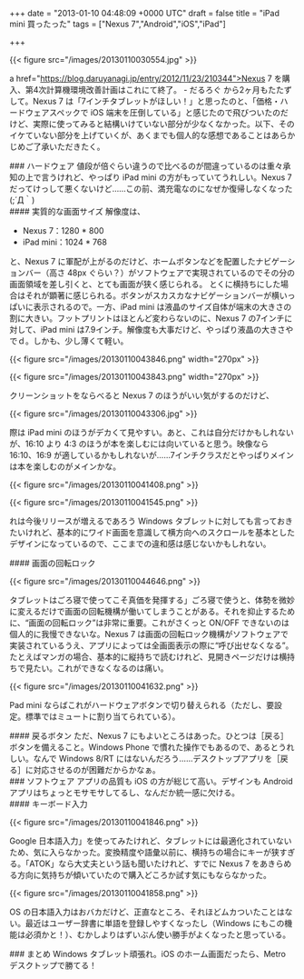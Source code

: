 
+++
date = "2013-01-10 04:48:09 +0000 UTC"
draft = false
title = "iPad mini 買ったった"
tags = ["Nexus 7","Android","iOS","iPad"]

+++


{{< figure src="/images/20130110030554.jpg"  >}}

a href="https://blog.daruyanagi.jp/entry/2012/11/23/210344">Nexus 7 を購入、第4次計算機環境改善計画はこれにて終了。 - だるろぐ</a> から2ヶ月もたたずして。Nexus 7 は「7インチタブレットがほしい！」と思ったのと、「価格・ハードウェアスペックで iOS 端末を圧倒している」と感じたので飛びついたのだけど、実際に使ってみると結構いけていない部分が少なくなかった。以下、そのイケていない部分を上げていくが、あくまでも個人的な感想であることはあらかじめご了承いただきたく。

<div class="section">
    ### ハードウェア
    値段が倍ぐらい違うので比べるのが間違っているのは重々承知の上で言うけれど、やっぱり iPad mini の方がもっていてうれしい。Nexus 7 だってけっして悪くないけど……この前、満充電なのになぜか復帰しなくなった(;´Д｀)

<div class="section">
    #### 実質的な画面サイズ
    解像度は、

<ul>
<li>Nexus 7：1280 * 800</li>
<li>iPad mini：1024 * 768</li>
</ul>と、Nexus 7 に軍配が上がるのだけど、ホームボタンなどを配置したナビゲーションバー（高さ 48px ぐらい？）がソフトウェアで実現されているのでその分の画面領域を差し引くと、とても画面が狭く感じられる。 とくに横持ちにした場合はそれが顕著に感じられる。ボタンがスカスカなナビゲーションバーが横いっぱいに表示されるので。一方、iPad mini は液晶のサイズ自体が端末の大きさの割に大きい。フットプリントはほとんど変わらないのに、Nexus 7 の7インチに対して、iPad mini は7.9インチ。解像度も大事だけど、やっぱり液晶の大きさやでｄ。しかも、少し薄くて軽い。

{{< figure src="/images/20130110043846.png" width="270px" >}}



{{< figure src="/images/20130110043843.png" width="270px" >}}

クリーンショットをならべると Nexus 7 のほうがいい気がするのだけど、

{{< figure src="/images/20130110043306.jpg"  >}}

際は iPad mini のほうがデカくて見やすい。あと、これは自分だけかもしれないが、16:10 より 4:3 のほうが本を楽しむには向いていると思う。映像なら 16:10、16:9 が適しているかもしれないが……7インチクラスだとやっぱりメインは本を楽しむのがメインかな。

{{< figure src="/images/20130110041408.png"  >}}

{{< figure src="/images/20130110041545.png"  >}}

れは今後リリースが増えるであろう Windows タブレットに対しても言っておきたいけれど、基本的にワイド画面を意識して横方向へのスクロールを基本としたデザインになっているので、ここまでの違和感は感じないかもしれない。

</div>
<div class="section">
    #### 画面の回転ロック
    

{{< figure src="/images/20130110044646.png"  >}}

タブレットはごろ寝で使ってこそ真価を発揮する」ごろ寝で使うと、体勢を微妙に変えるだけで画面の回転機構が働いてしまうことがある。それを抑止するために、“画面の回転ロック”は非常に重要。これがさくっと ON/OFF できないのは個人的に我慢できないな。Nexus 7 は画面の回転ロック機構がソフトウェアで実装されているうえ、アプリによっては全画面表示の際に“呼び出せなくなる”。たとえばマンガの場合、基本的に縦持ちで読むけれど、見開きページだけは横持ちで見たい。これができなくなるのは痛い。

{{< figure src="/images/20130110041632.png"  >}}

Pad mini ならばこれがハードウェアボタンで切り替えられる（ただし、要設定。標準ではミュートに割り当てられている）。

</div>
<div class="section">
    #### 戻るボタン
    ただ、Nexus 7 にもよいところはあった。ひとつは［戻る］ボタンを備えること。Windows Phone で慣れた操作でもあるので、あるとうれしい。なんで Windows 8/RT にはないんだろう……デスクトップアプリを［戻る］に対応させるのが困難だからかなぁ。

</div>
</div>
<div class="section">
    ### ソフトウェア
    アプリの品質も iOS の方が総じて高い。デザインも Android アプリはちょっとモサモサしてるし、なんだか統一感に欠ける。

<div class="section">
    #### キーボード入力
    

{{< figure src="/images/20130110041846.png"  >}}

Google 日本語入力」を使ってみたけれど、タブレットには最適化されていないため、気に入らなかった。変換精度や語彙以前に、横持ちの場合にキーが狭すぎる。「ATOK」なら大丈夫という話も聞いたけれど、すでに Nexus 7 をあきらめる方向に気持ちが傾いていたので購入どころか試す気にもならなかった。

{{< figure src="/images/20130110041858.png"  >}}

OS の日本語入力はおバカだけど、正直なところ、それほどムカついたことはない。最近はユーザー辞書に単語を登録しやすくなったし（Windows にもこの機能は必須かと！）、むかしよりはずいぶん使い勝手がよくなったと思っている。

</div>
</div>
<div class="section">
    ### まとめ
    Windows タブレット頑張れ。iOS のホーム画面だったら、Metro デスクトップで勝てる！

</div>

